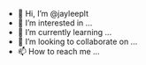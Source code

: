 - 👋 Hi, I’m @jayleeplt
- 👀 I’m interested in ...
- 🌱 I’m currently learning ...
- 💞️ I’m looking to collaborate on ...
- 📫 How to reach me ...

<!---
jayleeplt/jayleeplt is a ✨ special ✨ repository because its `README.md` (this file) appears on your GitHub profile.
You can click the Preview link to take a look at your changes.
--->
